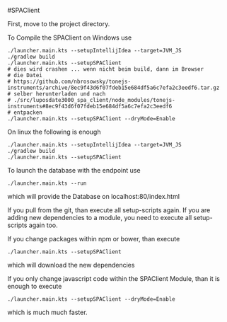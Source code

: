 #SPAClient

First, move to the project directory.

To Compile the SPAClient on Windows use

```gitbash
./launcher.main.kts --setupIntellijIdea --target=JVM_JS
./gradlew build
./launcher.main.kts --setupSPAClient
# dies wird crashen ... wenn nicht beim build, dann im Browser   
# die Datei
# https://github.com/nbrosowsky/tonejs-instruments/archive/8ec9f43d6f07fdeb15e684df5a6c7efa2c3eedf6.tar.gz
# selber herunterladen und nach 
# ./src/luposdate3000_spa_client/node_modules/tonejs-instruments#8ec9f43d6f07fdeb15e684df5a6c7efa2c3eedf6
# entpacken
./launcher.main.kts --setupSPAClient --dryMode=Enable
```

On linux the following is enough

```gitbash
./launcher.main.kts --setupIntellijIdea --target=JVM_JS
./gradlew build
./launcher.main.kts --setupSPAClient
```

To launch the database with the endpoint use

```gitbash
./launcher.main.kts --run
```


which will provide the Database on localhost:80/index.html

If you pull from the git, than execute all setup-scripts again.
If you are adding new dependencies to a module, you need to execute all setup-scripts again too.

If you change packages within npm or bower, than execute
```gitbash
./launcher.main.kts --setupSPAClient
```
which will download the new dependencies


If you only change javascript code within the SPAClient Module, than it is enough to execute
```gitbash
./launcher.main.kts --setupSPAClient --dryMode=Enable
```
which is much much faster.






